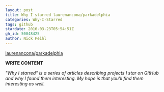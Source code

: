 ```yaml
---
layout: post
title: Why I starred laurenancona/parkadelphia
categories: Why-I-Starred
tags: github
stardate: 2016-03-23T05:54:51Z
gh_id: 50048425
author: Nick Peihl
---
```


[laurenancona/parkadelphia](star.repo.html_url)

**WRITE CONTENT**

*"Why I starred" is a series of articles describing projects I star on GitHub and why I found them interesting. My hope is that you'll find them interesting as well.*

